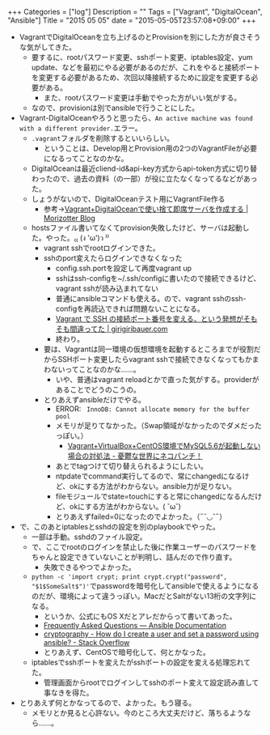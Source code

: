 +++
Categories = ["log"]
Description = ""
Tags = ["Vagrant", "DigitalOcean", "Ansible"]
Title = "2015 05 05"
date = "2015-05-05T23:57:08+09:00"
+++

* VagrantでDigitalOceanを立ち上げるのとProvisionを別にした方が良さそうな気がしてきた。
	* 要するに、rootパスワード変更、sshポート変更、iptables設定、yum update、などを最初にやる必要があるのだが、これをやると接続ポートを変更する必要があるため、次回以降接続するために設定を変更する必要がある。
		* また、rootパスワード変更は手動でやった方がいい気がする。
	* なので、provisionは別でansibleで行うことにした。
* Vagrant-DigitalOceanやろうと思ったら、`An active machine was found with a different provider.`エラー。
	* `.vagrant`フォルダを削除するといいらしい。
		* ということは、Develop用とProvision用の2つのVagrantFileが必要になるってことなのかな。
	* DigitalOceanは最近cliend-id&api-key方式からapi-token方式に切り替わったので、過去の資料（の一部）が役に立たなくなってるなどがあった。
	* しょうがないので、DigitalOceanテスト用にVagrantFile作る
		* 参考→[Vagrant+DigitalOceanで使い捨て即席サーバを作成する | Morizotter Blog](http://blog.morizotter.com/2015/01/05/create-instant-server-instance-with-vagrantdigitalocean/)
	* hostsファイル書いてなくてprovision失敗したけど、サーバは起動した。やった。₍₍ (ง 'ω')ว ⁾⁾
		* vagrant sshでrootログインできた。
		* sshのport変えたらログインできなくなった
			* config.ssh.portを設定して再度vagrant up
			* sshはssh-configを~/.ssh/configに書いたので接続できるけど、vagrant sshが読み込まれてない
			* 普通にansibleコマンドも使える。ので、vagrant sshのssh-configを再読込できれば問題ないことになる。
			* [Vagrant で SSH の接続ポート番号を変える、という発想がそもそも間違ってた | girigiribauer.com](http://girigiribauer.com/archives/1749)
			* 終わり。
		* 要は、Vagrantは同一環境の仮想環境を起動するところまでが役割だからSSHポート変更したらvagrant sshで接続できなくなってもかまわないってことなのかな……。
			* いや、普通はvagrant reloadとかで直った気がする。providerがあることでどうのこうの。
		* とりあえずansibleだけでやる。
			* ERROR: ` InnoDB: Cannot allocate memory for the buffer pool`
			* メモリが足りてなかった。（Swap領域がなかったのでダメだったっぽい。）
				* [Vagrant+VirtualBox+CentOS環境でMySQL5.6が起動しない場合の対処法 - 憂鬱な世界にネコパンチ！](http://nekopunch.hatenablog.com/entry/2014/03/22/020507)
			* あとでtagつけて切り替えられるようにしたい。
			* ntpdateでcommand実行してるので、常にchangedになるけど、okにする方法がわからない。ansible力が足りない。
			* fileモジュールでstate=touchにすると常にchangedになるんだけど、okにする方法がわからない。( ˘ω˘)
			* とりあえずfailed=0になったのでよかった。（˶˘◡˘˶）
* で、このあとiptablesとsshdの設定を別のplaybookでやった。
	* 一部は手動。sshdのファイル設定。
	* で、ここでrootのログインを禁止した後に作業ユーザーのパスワードをちゃんと設定できていないことが判明し、詰んだので作り直す。
		* 失敗できるやつでよかった。
	* `python -c 'import crypt; print crypt.crypt("password", "$1$SomeSalt$")'`でpasswordを暗号化してansibleで使えるようになるのだが、環境によって違うっぽい。MacだとSaltがない13桁の文字列になる。
		* というか、公式にもOS Xだとアレだからって書いてあった。
		* [Frequently Asked Questions — Ansible Documentation](http://docs.ansible.com/faq.html#how-do-i-generate-crypted-passwords-for-the-user-module)
		* [cryptography - How do I create a user and set a password using ansible? - Stack Overflow](http://stackoverflow.com/questions/15231661/how-do-i-create-a-user-and-set-a-password-using-ansible/17992126#17992126)
		* とりあえず、CentOSで暗号化して、何とかなった。
	* iptablesでsshポートを変えたがsshポートの設定を変える処理忘れてた。
		* 管理画面からrootでログインしてsshのポート変えて設定読み直して事なきを得た。
* とりあえず何とかなってるので、よかった。もう寝る。
	* メモリとか見ると心許ない。今のところ大丈夫だけど、落ちるようなら……。